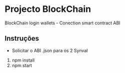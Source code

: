 # Projecto BlockChain

BlockChain login wallets - Conection smart contract ABI
## Instruções

- Solicitar o ABI .json para os 2 Synval

1. npm install
2. npm start
